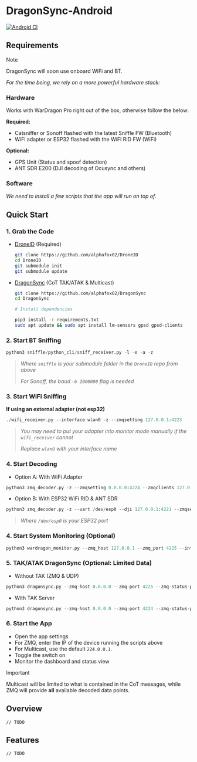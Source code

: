# DragonSync-Android

[![Android CI](https://github.com/lukeswitz/DragonSync-Android/actions/workflows/android.yml/badge.svg)](https://github.com/lukeswitz/DragonSync-Android/actions/workflows/android.yml)

## Requirements

> [!NOTE]
> DragonSync will soon use onboard WiFi and BT.

*For the time being, we rely on a more powerful hardware stack:*

### Hardware
Works with WarDragon Pro right out of the box, otherwise follow the below:

**Required:**
- Catsniffer or Sonoff flashed with the latest Sniffle FW (Bluetooth)
- WiFi adapter or ESP32 flashed with the WiFI RID FW (WiFi)

**Optional:**
- GPS Unit (Status and spoof detection)
- ANT SDR E200 (DJI decoding of Ocusync and others)

### Software
*We need to install a few scripts that the app will run on top of.*

## Quick Start

### 1. Grab the Code

- [DroneID](https://github.com/alphafox02/DroneID) (Required)

    ```bash
    git clone https://github.com/alphafox02/DroneID
    cd DroneID
    git submodule init
    git submodule update
    ```
    
- [DragonSync](https://github.com/alphafox02/DragonSync) (CoT TAK/ATAK & Multicast)
   
  ```bash
  git clone https://github.com/alphafox02/DragonSync
  cd DragonSync

  # Install dependencies

  pip3 install -r requirements.txt
  sudo apt update && sudo apt install lm-sensors gpsd gpsd-clients
  ```
    
### 2. Start BT Sniffing
```python
python3 sniffle/python_cli/sniff_receiver.py -l -e -a -z
```

> *Where `sniffle` is your submodule folder in the `DroneID` repo from above*
> 
> *For Sonoff, the baud `-b 2000000` flag is needed*

### 3. Start WiFi Sniffing

**If using an external adapter (not esp32)**
```python
./wifi_receiver.py --interface wlan0 -z --zmqsetting 127.0.0.1:4223
```

> *You may need to put your adapter into monitor mode manually if the `wifi_receiver` cannot*
>
> *Replace `wlan0` with your interface name*

### 4. Start Decoding

- Option A: With WiFi Adapter

```python
python3 zmq_decoder.py -z --zmqsetting 0.0.0.0:4224 --zmqclients 127.0.0.1:4222,127.0.0.1:4223
```

- Option B: With ESP32 WiFi RID & ANT SDR

```python
python3 zmq_decoder.py -z --uart /dev/esp0 --dji 127.0.0.1:4221 --zmqsetting 0.0.0.0:4224 --zmqclients 127.0.0.1:4222
```

> *Where `/dev/esp0` is your ESP32 port*
  
### 4. Start System Monitoring (Optional)

```python
python3 wardragon_monitor.py --zmq_host 127.0.0.1 --zmq_port 4225 --interval 30
```

### 5. TAK/ATAK DragonSync (Optional: Limited Data)

- Without TAK (ZMQ & UDP)
```python
python3 dragonsync.py --zmq-host 0.0.0.0 --zmq-port 4225 --zmq-status-port 4224 --enable-multicast --tak-multicast-addr 224.0.0.1
```

- With TAK Server
```python
python3 dragonsync.py --zmq-host 0.0.0.0 --zmq-port 4224 --zmq-status-port 4225 --tak-host <tak_host> --tak-port <tak_port>
```

### 6. Start the App
- Open the app settings
- For ZMQ, enter the IP of the device running the scripts above
- For Multicast, use the default `224.0.0.1`.
- Toggle the switch on
- Monitor the dashboard and status view

> [!IMPORTANT]
> Multicast will be limited to what is contained in the CoT messages, while ZMQ will provide **all** available decoded data points.

## Overview

`// TODO`

## Features

`// TODO`
   
